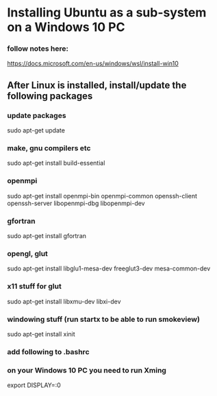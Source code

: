 # Installing Ubuntu as a sub-system on a Windows 10 PC

### follow notes here:
https://docs.microsoft.com/en-us/windows/wsl/install-win10


## After Linux is installed, install/update the following packages

### update packages
sudo apt-get update

### make, gnu compilers etc
sudo apt-get install build-essential

### openmpi
sudo apt-get install openmpi-bin openmpi-common openssh-client openssh-server libopenmpi-dbg libopenmpi-dev

### gfortran
sudo apt-get install gfortran

### opengl, glut
sudo apt-get install libglu1-mesa-dev freeglut3-dev mesa-common-dev

### x11 stuff for glut
sudo apt-get install libxmu-dev libxi-dev

### windowing stuff (run startx to be able to run smokeview)
sudo apt-get install xinit

### add following to .bashrc 
### on your Windows 10 PC you need to run Xming 
export DISPLAY=:0
